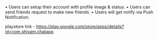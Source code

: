 
• Users can setup their account with profile image & status.
• Users can send friends request to make new friends.
• Users will get notify via Push Notification.

playstore link -
https://play.google.com/store/apps/details?id=com.shivam.chatapp
